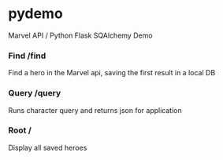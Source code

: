 # pydemo
Marvel API / Python Flask SQAlchemy Demo
### Find /find
Find a hero in the Marvel api, saving the first result in a local DB
### Query /query
Runs character query and returns json for application
### Root /
Display all saved heroes
